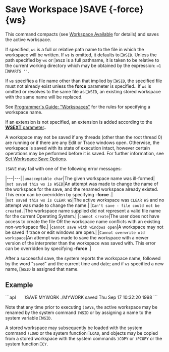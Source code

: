 




<h1 class="heading"><span class="name">Save Workspace</span> <span class="command">)SAVE {-force} {ws}</span></h1>



This command compacts (see [Workspace Available](../system-functions/wa.md) for details) and saves the active workspace.


If specified, `ws` is a full or relative path name to the file in which the workspace will be written. If `ws` is omitted, it defaults to `⎕WSID`. Unless the path specified by `ws` or `⎕WSID` is a full pathname, it is taken to be relative to the current working directory which may be obtained by the expression: `⊃1 ⎕NPARTS ''`.


If  `ws` specifies a file name other than that implied by  `⎕WSID`, the specified file must not already exist unless the **force** parameter is specified.. If `ws` is omitted or resolves to the same file as  `⎕WSID`, an existing stored workspace with the same name will be replaced.


See [Programmer's Guide: "Workspaces"](../../../programming-reference-guide/introduction/workspaces) for the rules for specifying a workspace name.


If an extension is not specified, an extension is added according to the [**WSEXT** parameter](../../../windows-installation-and-configuration-guide/configuration-parameters/configuration-parameters)..


A workspace may not be saved if any threads (other than the root thread 0) are running or if there are any Edit or Trace windows open. Otherwise, the workspace is saved with its state of execution intact, however certain operations may be performed before it is saved. For further information, see [Set Workspace Save Options](../the-i-beam-operator/set-workspace-save-options.md).




`)SAVE` may fail with one of the following error messages:


|---|---|
|`unacceptable char`|The given workspace name was ill-formed|
|`not saved this ws is WSID`|An attempt was made to change the name of the workspace for the save, and the renamed workspace already existed. This error can be overridden by specifying **-force** .|
|`not saved this ws is CLEAR WS`|The active workspace was `CLEAR WS` and no attempt was made to change the name.|
|`Can't save - file could not be created.`|The workspace name supplied did not represent a valid file name for the current Operating System.|
|`cannot create`|The user does not have access to create the file OR the workspace name conflicts with an existing non-workspace file.|
|`cannot save with windows open`|A workspace may not be saved if trace or edit windows are open.|
|`Cannot overwrite old workspace`|An attempt was made to save the workspace with a newer version of the interpreter than the workspace was saved with. This error can be overridden by specifying **-force** .|


After a successful save, the system reports the workspace name, followed by the word  "`saved`" and the current time and date; and if `ws` specified a new name, `⎕WSID` is assigned that name.


<h2 class="example">Example</h2>
```apl
      )SAVE MYWORK
./MYWORK saved Thu Sep 17 10:32:20 1998
```


Note that any time prior to executing `)SAVE`, the active workspace may be renamed by the system command `)WSID` or by assigning a name to the system variable `⎕WSID`.


A stored workspace may subsequently be loaded with the system command `)LOAD` or the system function `⎕LOAD`, and objects may be copied from a stored workspace with the system commands `)COPY` or `)PCOPY` or the system function `⎕CY`.



